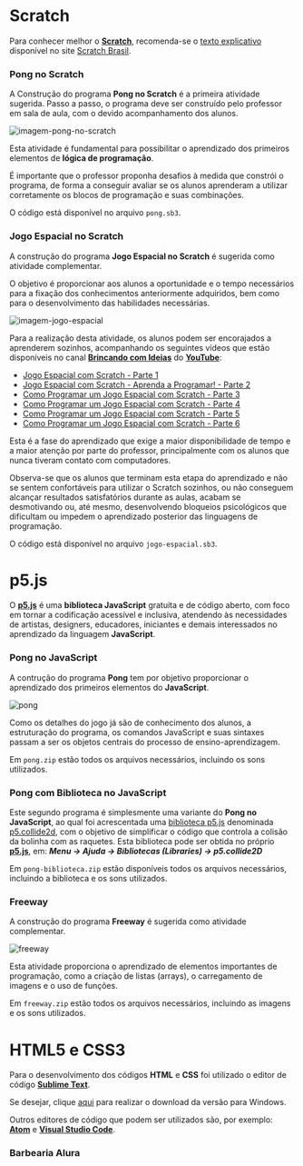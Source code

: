 # Scratch
Para conhecer melhor o **[Scratch](https://scratch.mit.edu/)**, recomenda-se o [texto explicativo](https://scratchbrasil.org.br/o-que-e-scratch/) disponível no site [Scratch Brasil](https://scratchbrasil.org.br/).

### Pong no Scratch
A Construção do programa **Pong no Scratch** é a primeira atividade sugerida. Passo a passo, o programa deve ser construído pelo professor em sala de aula, com o devido acompanhamento dos alunos.

![imagem-pong-no-scratch](https://user-images.githubusercontent.com/100809861/177050745-03d32b0b-33a2-4ec3-931a-dd071486e605.png)

Esta atividade é fundamental para possibilitar o aprendizado dos primeiros elementos de **lógica de programação**.

É importante que o professor proponha desafios à medida que constrói o programa, de forma a conseguir avaliar se os alunos aprenderam a utilizar corretamente os blocos de programação e suas combinações.

O código está disponível no arquivo `pong.sb3`.

### Jogo Espacial no Scratch

A construção do programa **Jogo Espacial no Scratch** é sugerida como atividade complementar.

O objetivo é proporcionar aos alunos a oportunidade e o tempo necessários para a fixação dos conhecimentos anteriormente adquiridos, bem como para o desenvolvimento das habilidades necessárias.

![imagem-jogo-espacial](https://user-images.githubusercontent.com/100809861/177420565-0d6d034f-bbfd-493e-bfb8-3cc6382793ec.png)

Para a realização desta atividade, os alunos podem ser encorajados a aprenderem sozinhos, acompanhando os seguintes vídeos que estão disponíveis no canal **[Brincando com Ideias](https://www.youtube.com/c/BrincandocomIdeias)** do **[YouTube](https://www.youtube.com/)**:
- [Jogo Espacial com Scratch - Parte 1](https://www.youtube.com/watch?v=7-yd-l-N310&t=61s)
- [Jogo Espacial com Scratch - Aprenda a Programar! - Parte 2](https://www.youtube.com/watch?v=SLZ3jjSZ3Ag&t=66s)
- [Como Programar um Jogo Espacial com Scratch - Parte 3](https://www.youtube.com/watch?v=kXbD5U77uPY)
- [Como Programar um Jogo Espacial com Scratch - Parte 4](https://www.youtube.com/watch?v=1bax3FcwRN8)
- [Como Programar um Jogo Espacial com Scratch - Parte 5](https://www.youtube.com/watch?v=zqhWKmlq3A4)
- [Como Programar um Jogo Espacial com Scratch - Parte 6](https://www.youtube.com/watch?v=FK8Mq8RGIzw)

Esta é a fase do aprendizado que exige a maior disponibilidade de tempo e a maior atenção por parte do professor, principalmente com os alunos que nunca tiveram contato com computadores.

Observa-se que os alunos que terminam esta etapa do aprendizado e não se sentem confortáveis para utilizar o Scratch sozinhos, ou não conseguem alcançar resultados satisfatórios durante as aulas, acabam se desmotivando ou, até mesmo, desenvolvendo bloqueios psicológicos que dificultam ou impedem o aprendizado posterior das linguagens de programação.

O código está disponível no arquivo `jogo-espacial.sb3`.

# p5.js
O **[p5.js](https://p5js.org/)** é uma **biblioteca JavaScript** gratuita e de código aberto, com foco em tornar a codificação acessível e inclusiva, atendendo às necessidades de artistas, designers, educadores, iniciantes e demais interessados no aprendizado da linguagem **JavaScript**.

### Pong no JavaScript
A contrução do programa **Pong** tem por objetivo proporcionar o aprendizado dos primeiros elementos do **JavaScript**.

![pong](https://user-images.githubusercontent.com/100809861/177651760-0f083ce7-5e7c-414d-8ce1-49249b2c3419.png)

Como os detalhes do jogo já são de conhecimento dos alunos, a estruturação do programa, os comandos JavaScript e suas sintaxes passam a ser os objetos centrais do processo de ensino-aprendizagem.

Em `pong.zip` estão todos os arquivos necessários, incluindo os sons utilizados.

### Pong com Biblioteca no JavaScript

Este segundo programa é simplesmente uma variante do **Pong no JavaScript**, ao qual foi acrescentada uma [biblioteca p5.js](https://p5js.org/libraries/) denominada [p5.collide2d](https://github.com/bmoren/p5.collide2D/blob/master/p5.collide2d.js), com o objetivo de simplificar o código que controla a colisão da bolinha com as raquetes. Esta biblioteca pode ser obtida no próprio **[p5.js](https://p5js.org/)**, em: ***Menu -> Ajuda -> Bibliotecas (Libraries) -> p5.collide2D***

Em `pong-biblioteca.zip` estão disponíveis todos os arquivos necessários, incluindo a biblioteca e os sons utilizados.

### Freeway

A construção do programa **Freeway** é sugerida como atividade complementar.

![freeway](https://user-images.githubusercontent.com/100809861/177650961-14c85f92-eae6-45d6-922b-80a1074a4178.png)

Esta atividade proporciona o aprendizado de elementos importantes de programação, como a criação de listas (arrays), o carregamento de imagens e o uso de funções.

Em `freeway.zip` estão todos os arquivos necessários, incluindo as imagens e os sons utilizados.

# HTML5 e CSS3

Para o desenvolvimento dos códigos **HTML** e **CSS** foi utilizado o editor de código **[Sublime Text](https://www.sublimetext.com/)**.

Se desejar, clique [aqui](https://www.sublimetext.com/download_thanks?target=win-x64) para realizar o download da versão para Windows.

Outros editores de código que podem ser utilizados são, por exemplo: **[Atom](https://atom.io/)** e **[Visual Studio Code](https://code.visualstudio.com/)**.

### Barbearia Alura
